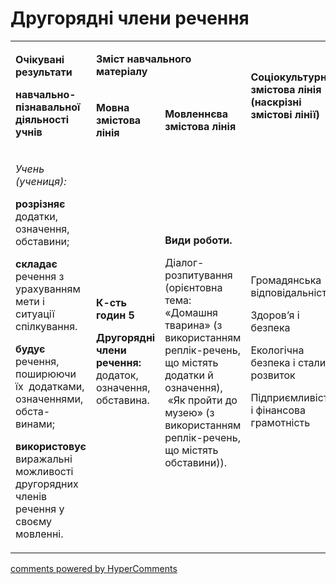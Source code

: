 <div id="hypercomments_widget" class="js-hypercomments-widget invisible"></div>

# Другорядні члени речення

<table>
<tbody>
<tr>
<td rowspan="2">
<p><strong>Очікувані результати</strong></p>
<p><strong>навчально-пізнавальної діяльності учнів </strong></p>
</td>
<td colspan="2">
<p><strong>Зміст навчального матеріалу </strong></p>
</td>
<td rowspan="2">
<p><strong>Соціокультурна змістова лінія (наскрізні змістові лінії)</strong></p>
</td>
<td rowspan="2">
<p><strong>Діяльнісна змістова лінія (компетентності)</strong></p>
</td>
</tr>
<tr>
<td>
<p><strong>Мовна змістова лінія</strong></p>
</td>
<td>
<p><strong>Мовленнєва змістова лінія</strong></p>
</td>
</tr>
<tr>
<td>
<p><em><span>Учень (учениця):</span></em></p>
<p><strong>розрізняє</strong> <span>додатки, означення, обставини; </span></p>
<p><strong>складає</strong><span> речення з урахуванням мети і ситуації спілкування.</span></p>
<p><strong>будує</strong><span> речення, поширюючи їх &nbsp;додатками, означеннями, обста-винами;</span></p>
<p><strong>використовує </strong><span>виражальні можливості другорядних членів речення у своєму мовленні.</span></p>
</td>
<td>
<p><strong>К-сть годин 5</strong></p>
<p><strong>Другорядні члени речення:</strong><span> додаток, означення, обставина.</span></p>
</td>
<td>
<p><strong>Види роботи.</strong></p>
<p><span>Діалог-розпитування (орієнтовна тема: &laquo;Домашня тварина&raquo; (з використанням реплік-речень, що містять додатки й означення), &nbsp;&laquo;Як пройти до музею&raquo; (з використанням реплік-речень, що містять обставини)). </span></p>
</td>
<td rowspan="4">
<p>Громадянська відповідальність</p>
<p>Здоров&rsquo;я і безпека</p>
<p>Екологічна безпека і сталий розвиток</p>
<p>Підприємливість і фінансова грамотність</p>
</td>
<td rowspan="4">
<p><strong>СДМ</strong></p>
<p><strong>ІКК</strong></p>
<p><strong>СГК</strong></p>
<p><strong>УВВЖ</strong></p>
<p><strong>КПНТ</strong></p>
<p><strong>ЗКК</strong></p>
<p><strong>ПК</strong></p>
<p><strong>ЗЗК</strong></p>
</td>
</tr>
</tbody>
</table>

<div class="js-hypercomments-container">
<a href="http://hypercomments.com" class="hc-link" title="comments widget">comments powered by HyperComments</a>
</div>